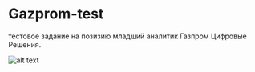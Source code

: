 # Gazprom-test


тестовое задание на позизию младший аналитик Газпром Цифровые Решения. 

![alt text](https://i.imgur.com/8YQ6xHX.png)

